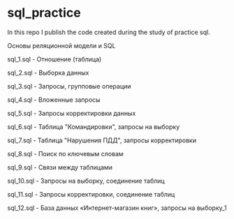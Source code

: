 # sql_practice
In this repo I publish the code created during the study of practice sql.

Основы реляционной модели и SQL

sql_1.sql - Отношение (таблица)

sql_2.sql - Выборка данных

sql_3.sql - Запросы, групповые операции

sql_4.sql - Вложенные запросы 

sql_5.sql - Запросы корректировки данных

sql_6.sql - Таблица "Командировки", запросы на выборку

sql_7.sql - Таблица "Нарушения ПДД", запросы корректировки

sql_8.sql - Поиск по ключевым словам

sql_9.sql - Связи между таблицами

sql_10.sql - Запросы на выборку, соединение таблиц

sql_11.sql - Запросы корректировки, соединение таблиц

sql_12.sql - База данных «Интернет-магазин книг», запросы на выборку_1
